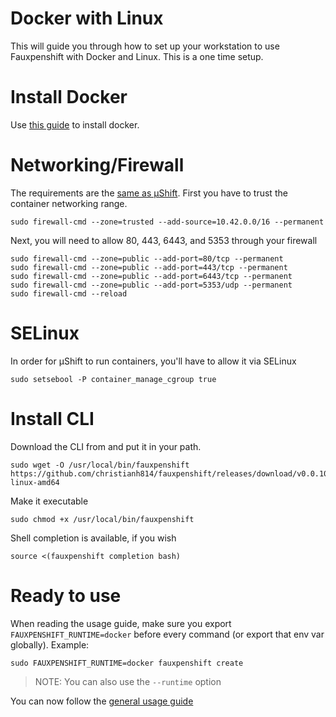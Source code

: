 # Docker with Linux

This will guide you through how to set up your workstation to use
Fauxpenshift with Docker and Linux. This is a one time setup.

# Install Docker

Use [this guide](https://fedoramagazine.org/docker-and-fedora-32/) to install docker.

# Networking/Firewall

The requirements are the [same as µShift](https://microshift.io/docs/getting-started/). First you have to trust the container networking range.

```shell
sudo firewall-cmd --zone=trusted --add-source=10.42.0.0/16 --permanent
```

Next, you will need to allow 80, 443, 6443, and 5353 through your firewall

```shell
sudo firewall-cmd --zone=public --add-port=80/tcp --permanent
sudo firewall-cmd --zone=public --add-port=443/tcp --permanent
sudo firewall-cmd --zone=public --add-port=6443/tcp --permanent
sudo firewall-cmd --zone=public --add-port=5353/udp --permanent
sudo firewall-cmd --reload
```

# SELinux

In order for µShift to run containers, you'll have to allow it via SELinux

```shell
sudo setsebool -P container_manage_cgroup true
```

# Install CLI

Download the CLI from and put it in your path.

```shell
sudo wget -O /usr/local/bin/fauxpenshift https://github.com/christianh814/fauxpenshift/releases/download/v0.0.10/fauxpenshift-linux-amd64
```

Make it executable 

```shell
sudo chmod +x /usr/local/bin/fauxpenshift
```

Shell completion is available, if you wish

```shell
source <(fauxpenshift completion bash)
```

# Ready to use

When reading the usage guide, make sure you export `FAUXPENSHIFT_RUNTIME=docker` before every command (or export that env var globally). Example:

```shell
sudo FAUXPENSHIFT_RUNTIME=docker fauxpenshift create
```

> NOTE: You can also use the `--runtime` option

You can now follow the [general usage guide](generalUsage.md)
